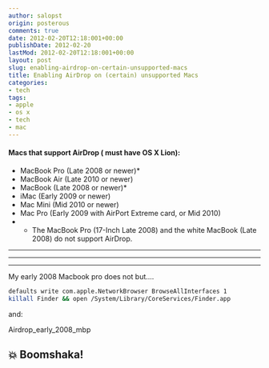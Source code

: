 ```yaml
---
author: salopst
origin: posterous
comments: true
date: 2012-02-20T12:18:001+00:00
publishDate: 2012-02-20
lastMod: 2012-02-20T12:18:001+00:00
layout: post
slug: enabling-airdrop-on-certain-unsupported-macs
title: Enabling AirDrop on (certain) unsupported Macs
categories:
- tech
tags:
- apple
- os x
- tech
- mac
---
```




#### Macs that support AirDrop ( must have OS X Lion):

- MacBook Pro (Late 2008 or newer)*  
- MacBook Air (Late 2010 or newer)
- MacBook (Late 2008 or newer)*
- iMac (Early 2009 or newer)
- Mac Mini (Mid 2010 or newer)
- Mac Pro (Early 2009 with AirPort Extreme card, or Mid 2010)
- * The MacBook Pro (17-Inch Late 2008) and the white MacBook (Late 2008) do not support AirDrop.

-----
-----
-----

My early 2008 Macbook pro does not but....

```bash
defaults write com.apple.NetworkBrowser BrowseAllInterfaces 1
killall Finder && open /System/Library/CoreServices/Finder.app
```

and:

Airdrop_early_2008_mbp

## 💥 Boomshaka!
